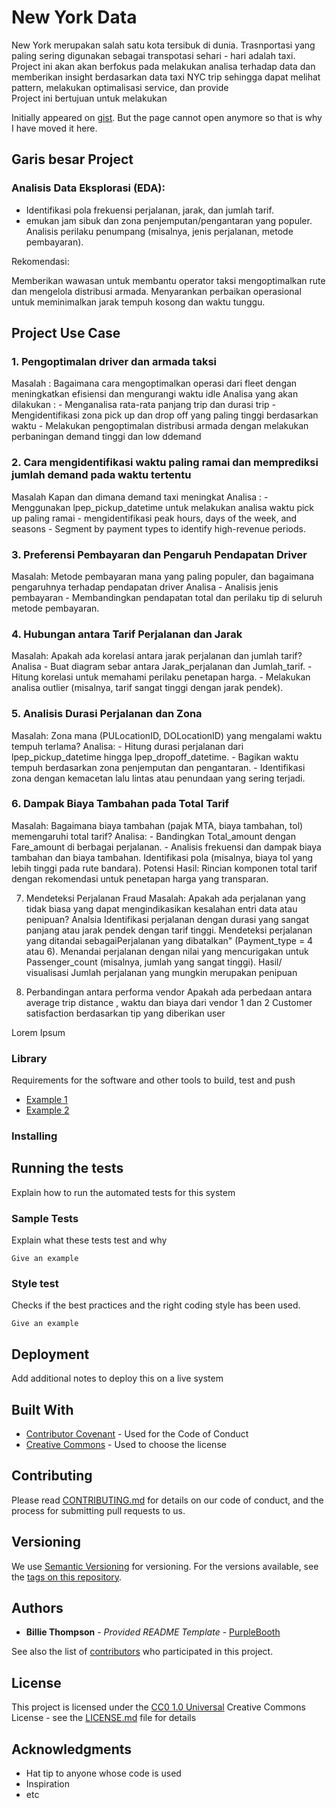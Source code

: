 # New York Data

New York merupakan salah satu kota tersibuk di dunia. Trasnportasi yang paling sering digunakan sebagai transpotasi sehari - hari adalah taxi. Project ini akan akan berfokus pada melakukan analisa terhadap data dan memberikan insight berdasarkan data taxi NYC trip sehingga dapat melihat pattern, melakukan optimalisasi service, dan provide      
Project ini bertujuan untuk melakukan

Initially appeared on
[gist](https://gist.github.com/PurpleBooth/109311bb0361f32d87a2). But the page cannot open anymore so that is why I have moved it here.
##  Garis besar Project

### Analisis Data Eksplorasi (EDA):
- Identifikasi pola frekuensi perjalanan, jarak, dan jumlah tarif.
- emukan jam sibuk dan zona penjemputan/pengantaran yang populer.
Analisis perilaku penumpang (misalnya, jenis perjalanan, metode pembayaran).

Rekomendasi:

Memberikan wawasan untuk membantu operator taksi mengoptimalkan rute dan mengelola distribusi armada.
Menyarankan perbaikan operasional untuk meminimalkan jarak tempuh kosong dan waktu tunggu.


## Project Use Case
### 1. Pengoptimalan driver dan armada taksi
Masalah : Bagaimana cara mengoptimalkan operasi dari fleet dengan meningkatkan efisiensi dan mengurangi waktu idle
    Analisa yang akan dilakukan : 
        - Menganalisa rata-rata panjang trip dan durasi trip 
        - Mengidentifikasi zona pick up dan drop off yang paling tinggi berdasarkan waktu
        - Melakukan pengoptimalan distribusi  armada dengan melakukan perbaningan demand tinggi dan  low ddemand
### 2. Cara mengidentifikasi waktu paling ramai dan memprediksi jumlah demand pada waktu tertentu
Masalah Kapan dan dimana demand taxi meningkat 
    Analisa :
        - Menggunakan lpep_pickup_datetime untuk melakukan analisa waktu pick up paling ramai
        - mengidentifikasi peak hours, days of the week, and seasons
        - Segment by payment types to identify high-revenue periods.

### 3. Preferensi Pembayaran dan Pengaruh Pendapatan Driver
Masalah: Metode pembayaran mana yang paling populer, dan bagaimana pengaruhnya terhadap pendapatan driver
   Analisa
        - Analisis jenis pembayaran 
        - Membandingkan pendapatan total dan perilaku tip di seluruh metode pembayaran.

### 4. Hubungan antara Tarif Perjalanan dan Jarak
Masalah: Apakah ada korelasi antara jarak perjalanan dan jumlah tarif?
    Analisa
        - Buat diagram sebar antara Jarak_perjalanan dan Jumlah_tarif.
        - Hitung korelasi untuk memahami perilaku penetapan harga.
        - Melakukan analisa outlier (misalnya, tarif sangat tinggi dengan jarak pendek).

### 5. Analisis Durasi Perjalanan dan Zona
Masalah: Zona mana (PULocationID, DOLocationID) yang mengalami waktu tempuh terlama?
    Analisa:
        - Hitung durasi perjalanan dari lpep_pickup_datetime hingga lpep_dropoff_datetime.
        - Bagikan waktu tempuh berdasarkan zona penjemputan dan pengantaran.
        - Identifikasi zona dengan kemacetan lalu lintas atau penundaan yang sering terjadi.

### 6. Dampak Biaya Tambahan pada Total Tarif
Masalah: Bagaimana biaya tambahan (pajak MTA, biaya tambahan, tol) memengaruhi total tarif?
    Analisa:
        - Bandingkan Total_amount dengan Fare_amount di berbagai perjalanan.
        - Analisis frekuensi dan dampak biaya tambahan dan biaya tambahan.
Identifikasi pola (misalnya, biaya tol yang lebih tinggi pada rute bandara).
Potensi Hasil:
Rincian komponen total tarif dengan rekomendasi untuk penetapan harga yang transparan.

7. Mendeteksi Perjalanan Fraud
Masalah: 
Apakah ada perjalanan yang tidak biasa yang dapat mengindikasikan kesalahan entri data atau penipuan?
Analsia
Identifikasi perjalanan dengan durasi yang sangat panjang atau jarak pendek dengan tarif tinggi.
Mendeteksi perjalanan yang ditandai sebagaiPerjalanan yang dibatalkan" (Payment_type = 4 atau 6).
Menandai perjalanan dengan nilai yang mencurigakan untuk Passenger_count (misalnya, jumlah yang sangat tinggi).
Hasil/ visualisasi 
Jumlah perjalanan yang mungkin merupakan penipuan

8. Perbandingan antara performa vendor
Apakah ada perbedaan antara average trip distance , waktu dan biaya dari vendor 1 dan 2
Customer satisfaction berdasarkan tip yang diberikan user

Lorem Ipsum

### Library

Requirements for the software and other tools to build, test and push 
- [Example 1](https://www.example.com)
- [Example 2](https://www.example.com)

### Installing



## Running the tests

Explain how to run the automated tests for this system

### Sample Tests

Explain what these tests test and why

    Give an example

### Style test

Checks if the best practices and the right coding style has been used.

    Give an example

## Deployment

Add additional notes to deploy this on a live system

## Built With

  - [Contributor Covenant](https://www.contributor-covenant.org/) - Used
    for the Code of Conduct
  - [Creative Commons](https://creativecommons.org/) - Used to choose
    the license

## Contributing

Please read [CONTRIBUTING.md](CONTRIBUTING.md) for details on our code
of conduct, and the process for submitting pull requests to us.

## Versioning

We use [Semantic Versioning](http://semver.org/) for versioning. For the versions
available, see the [tags on this
repository](https://github.com/PurpleBooth/a-good-readme-template/tags).

## Authors

  - **Billie Thompson** - *Provided README Template* -
    [PurpleBooth](https://github.com/PurpleBooth)

See also the list of
[contributors](https://github.com/PurpleBooth/a-good-readme-template/contributors)
who participated in this project.

## License

This project is licensed under the [CC0 1.0 Universal](LICENSE.md)
Creative Commons License - see the [LICENSE.md](LICENSE.md) file for
details

## Acknowledgments

  - Hat tip to anyone whose code is used
  - Inspiration
  - etc
